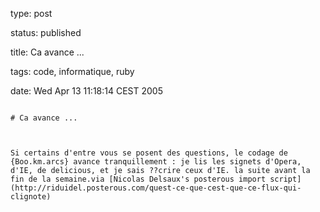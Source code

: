 type: post
status: published
title: Ca avance ...
tags: code, informatique, ruby
date: Wed Apr 13 11:18:14 CEST 2005
~~~~~~
# Ca avance ...

Si certains d'entre vous se posent des questions, le codage de {Boo.km.arcs} avance tranquillement : je lis les signets d'Opera, d'IE, de delicious, et je sais ??crire ceux d'IE. la suite avant la fin de la semaine.via [Nicolas Delsaux's posterous import script](http://riduidel.posterous.com/quest-ce-que-cest-que-ce-flux-qui-clignote)